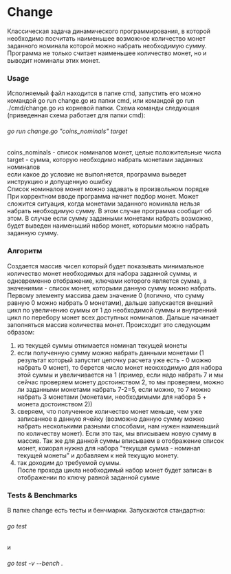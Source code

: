 # Change

Классическая задача динамического программирования, в которой необходимо посчитать наименьшее возможное количество монет заданного номинала которой можно набрать необходимую сумму. Программа не только считает наименьшее количество монет, но и выводит номиналы этих монет.  

### Usage  
Исполняемый файл находится в папке cmd, запустить его можно командой go run change.go из папки cmd, или командой go run ./cmd/change.go из корневой папки. Схема команды следующая (приведенная схема работает для папки cmd):  
###### go run change.go "coins_nominals" target  
coins_nominals - список номиналов монет, целые положительные числа  
target         - сумма, которую необходимо набрать монетами заданных номиналов  
если какое до условие не выполняется, программа выведет инструкцию и допущенную ошибку  
Список номиналов монет можно задавать в произвольном порядке  
При корректном вводе программа начнет подбор монет. Может сложится ситуация, когда монетами заданного номинала нельзя набрать необходимую сумму. В этом случае программа сообщит об этом. В случае если сумму заданными монетами набрать возможно, будет выведен наименьший набор монет, которыми можно набрать заданную сумму.  

### Алгоритм  
Создается массив чисел который будет показывать минимальное количество монет необходимых для набора заданной суммы, и одновременно отображение, ключами которого является сумма, а значениями - список монет, которыми данную сумму можно набрать.  
Первому элементу массива даем значение 0 (логично, что сумму равную 0 можно набрать 0 монетами), дальше запускается внешний цикл по увеличению суммы от 1 до необходимой суммы и внутренний цикл по перебору монет всех доступных номиналов. Дальше начинает заполняться массив количества монет. Происходит это следующим образом:  
1) из текущей суммы отнимается номинал текущей монеты  
2) если полученную сумму можно набрать данными монетами (1 результат который запустит цепочку расчета уже есть - 0 можно набрать 0 монет), то берется число монет неоюходимую для набора этой суммы и увеличивается на 1 (пример, если надо набрать 7 и мы сейчас проверяем монету достоинством 2, то мы проверяем, можно ли заданными монетами набрать 7-2=5, если можно, то 7 можно набрать 3 монетами (монетами, необходимыми для набора 5 + монета достоинством 2))
3) сверяем, что полученное количество монет меньше, чем уже записанное в данную ячейку (возможно данную сумму можно набрать несколькими разными способами, нам нужен наименьший по количеству монет). Если это так, мы вписываем новую сумму в массив. Так же для данной суммы вписываем в отображение список монет, коиорая нужна для набора "текущая сумма - номинал текущей монеты" и добавляем к ней текущую монету.  
4) так доходим до требуемой суммы.  
После прохода цикла необходимый набор монет будет записан в отображении по ключу равной заданной сумме

### Tests & Benchmarks  
В папке change есть тесты и бенчмарки. Запускаются стандартно:  
###### go test
и  
###### go test -v --bench .
